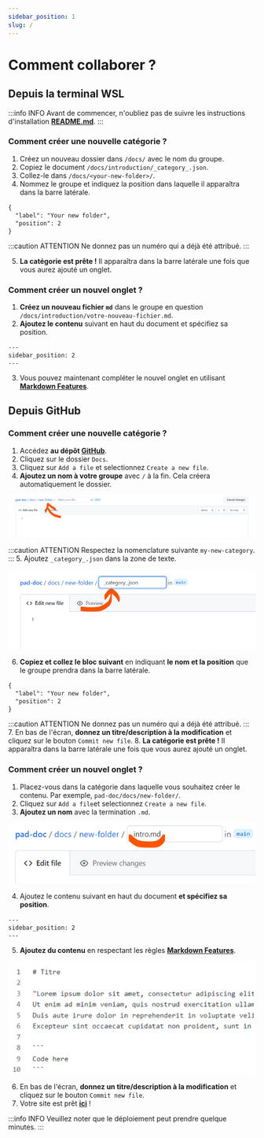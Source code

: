 ```yaml
---
sidebar_position: 1
slug: /
---
```

# Comment collaborer ?

## Depuis la terminal WSL

:::info INFO
Avant de commencer, n'oubliez pas de suivre les instructions d'installation **[README.md](https://github.com/e-PSHAD/pad-doc)**.
:::

### Comment créer une nouvelle catégorie ?

1. Créez un nouveau dossier dans `/docs/` avec le nom du groupe.
2. Copiez le document `/docs/introduction/_category_.json`.
3. Collez-le dans `/docs/<your-new-folder>/`.
4. Nommez le groupe et indiquez la position dans laquelle il apparaîtra dans la barre latérale.
```
{
  "label": "Your new folder",
  "position": 2
}
```

:::caution ATTENTION
Ne donnez pas un numéro qui a déjà été attribué.
:::

5. **La catégorie est prête !** Il apparaîtra dans la barre latérale une fois que vous aurez ajouté un onglet.

### Comment créer un nouvel onglet ?

1. **Créez un nouveau fichier `md`** dans le groupe en question `/docs/introduction/votre-nouveau-fichier.md`.
2. **Ajoutez le contenu** suivant en haut du document et spécifiez sa position.
```
---
sidebar_position: 2
---
```
3. Vous pouvez maintenant compléter le nouvel onglet en utilisant **[Markdown Features](https://docusaurus.io/docs/next/markdown-features)**.

## Depuis GitHub

### Comment créer une nouvelle catégorie ?

1. Accédez **au dépôt [GitHub](https://github.com/e-PSHAD/pad-doc)**.
2. Cliquez sur le dossier `Docs`.
3. Cliquez sur `Add a file` et selectionnez `Create a new file`.
4. **Ajoutez un nom à votre groupe** avec `/` à la fin. Cela créera automatiquement le dossier.

![docs](/img/tutorial-how-to-collaborate/automatique-creation.png)

:::caution ATTENTION
Respectez la nomenclature suivante `my-new-category`.
:::
5. Ajoutez `_category_.json` dans la zone de texte.

![docs](/img/tutorial-how-to-collaborate/category-json.png)

6. **Copiez et collez le bloc suivant** en indiquant **le nom et la position** que le groupe prendra dans la barre latérale.
```
{
  "label": "Your new folder",
  "position": 2
}
```

:::caution ATTENTION
Ne donnez pas un numéro qui a déjà été attribué.
:::
7. En bas de l'écran, **donnez un titre/description à la modification** et cliquez sur le bouton `Commit new file`.
8. **La catégorie est prête !** Il apparaîtra dans la barre latérale une fois que vous aurez ajouté un onglet.


### Comment créer un nouvel onglet ?

1. Placez-vous dans la catégorie dans laquelle vous souhaitez créer le contenu. Par exemple, `pad-doc/docs/new-folder/`.
2. Cliquez sur `Add a file`et selectionnez `Create a new file`.
3. **Ajoutez un nom** avec la termination `.md`.

![docs](/img/tutorial-how-to-collaborate/intro-md.png)

4. Ajoutez le contenu suivant en haut du document **et spécifiez sa position**.
```
---
sidebar_position: 2
---
```
5. **Ajoutez du contenu** en respectant les règles **[Markdown Features](https://docusaurus.io/docs/next/markdown-features)**.

![docs](/img/tutorial-how-to-collaborate/create-content.png)


6. En bas de l'écran, **donnez un titre/description à la modification** et cliquez sur le bouton `Commit new file`.
7. Votre site est prêt **[ici](https://e-pshad.github.io/pad-doc/)** !

:::info INFO
Veuillez noter que le déploiement peut prendre quelque minutes.
:::
